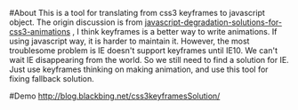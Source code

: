 #About
This is a tool for translating from css3 keyframes to javascript object.
The origin discussion is from [javascript-degradation-solutions-for-css3-animations](http://stackoverflow.com/questions/6048167/javascript-degradation-solutions-for-css3-animations) ,
I think keyframes is a better way to write animations.
If using javascript way, it is harder to maintain it.
However, the most troublesome problem is IE doesn't support keyframes until IE10.
We can't wait IE disappearing from the world. So we still need to find a solution for IE.
Just use keyframes thinking on making animation, and use this tool for fixing fallback solution.


#Demo
http://blog.blackbing.net/css3keyframesSolution/
